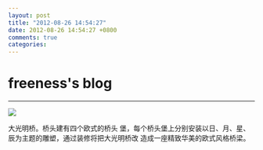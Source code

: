 ```yaml
---
layout: post
title: "2012-08-26 14:54:27"
date: 2012-08-26 14:54:27 +0800
comments: true
categories: 
---
```


# freeness's blog

----------

![](http://okqmqrbgo.bkt.clouddn.com/201208261454271.jpg)

>
大光明桥。桥头建有四个欧式的桥头 堡，每个桥头堡上分别安装以日、月、星、 辰为主题的雕塑，通过装修将把大光明桥改 造成一座精致华美的欧式风格桥梁。